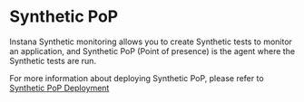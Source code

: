 # Synthetic PoP
Instana Synthetic monitoring allows you to create Synthetic tests to monitor an application, and Synthetic PoP (Point of presence) is the agent where the Synthetic tests are run.

For more information about deploying Synthetic PoP, please refer to [Synthetic PoP Deployment](https://www.ibm.com/docs/en/instana-observability/current?topic=monitoring-pop-deployment)